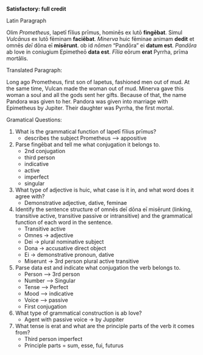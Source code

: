 **Satisfactory:  full credit**

Latin Paragraph


Olim *Prometheus*, Iapetī fīlius prīmus, hominēs ex lutō **fingēbat**. Simul *Vulcānus* ex lutō fēminam **faciēbat**.
*Minerva* huic fēminae animam **dedit** et omnēs *deī* dōna eī **misērunt**. ob id *nōmen* “Pandōra” ei **datum est**.
*Pandōra* ab Iove in coniugium Epimetheō **data est**. *Fīlia* eōrum **erat** Pyrrha, prīma mortālis.

Translated Paragraph:

Long ago Prometheus, first son of Iapetus, fashioned men out of mud. At the same time, Vulcan made the woman out of mud.
Minerva gave this woman a soul and all the gods sent her gifts. Because of that, the name Pandora was given to her.
Pandora was given into marriage with Epimetheus by Jupiter. Their daughter was Pyrrha, the first mortal. 

Gramatical Questions:
1. What is the grammatical function of Iapetī fīlius prīmus?
    - describes the subject Prometheus --> appositive 
2. Parse fingēbat and tell me what conjugation it belongs to.
    - 2nd conjugation 
    - third person
    - indicative
    - active
    - imperfect
    - singular
3. What type of adjective is huic, what case is it in, and what word does it agree with?
    - Demonstrative adjective, dative, feminae
4. Identify the sentence structure of omnēs deī dōna eī misērunt (linking, transitive active, transitive passive or intransitive) and the grammatical function of each word in the sentence.
    - Transitive active
    - Omnes → adjective
    - Dei → plural nominative subject
    - Dona → accusative direct object
    - Ei → demonstrative pronoun, dative
    - Miserunt → 3rd person plural active transitive
5. Parse data est and indicate what conjugation the verb belongs to.
    - Person --> 3rd person
    - Number --> Singular
    - Tense --> Perfect
    - Mood --> indicative
    - Voice --> passive
    - First conjugation
6. What type of grammatical construction is ab Iove?
    - Agent with passive voice → by Juppiter
7. What tense is erat and what are the principle parts of the verb it comes from?
    - Third person imperfect
    - Principle parts = sum, esse, fui, futurus
